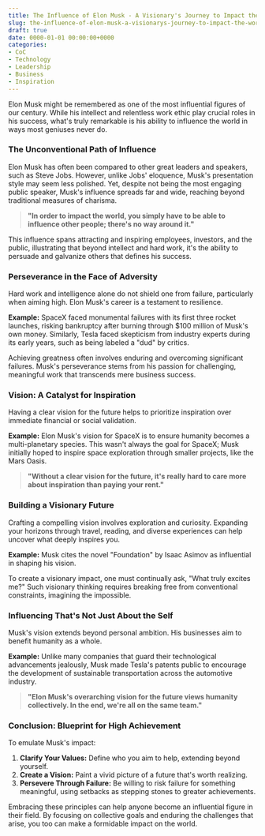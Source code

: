 ```yaml
---
title: The Influence of Elon Musk - A Visionary's Journey to Impact the World
slug: the-influence-of-elon-musk-a-visionarys-journey-to-impact-the-world
draft: true
date: 0000-01-01 00:00:00+0000
categories:
- CoC
- Technology
- Leadership
- Business
- Inspiration
---
```


Elon Musk might be remembered as one of the most influential figures of our century. While his intellect and relentless work ethic play crucial roles in his success, what's truly remarkable is his ability to influence the world in ways most geniuses never do.

### The Unconventional Path of Influence

Elon Musk has often been compared to other great leaders and speakers, such as Steve Jobs. However, unlike Jobs' eloquence, Musk's presentation style may seem less polished. Yet, despite not being the most engaging public speaker, Musk's influence spreads far and wide, reaching beyond traditional measures of charisma.

> **"In order to impact the world, you simply have to be able to influence other people; there's no way around it."**

This influence spans attracting and inspiring employees, investors, and the public, illustrating that beyond intellect and hard work, it's the ability to persuade and galvanize others that defines his success.

### Perseverance in the Face of Adversity

Hard work and intelligence alone do not shield one from failure, particularly when aiming high. Elon Musk's career is a testament to resilience.

**Example:** SpaceX faced monumental failures with its first three rocket launches, risking bankruptcy after burning through $100 million of Musk's own money. Similarly, Tesla faced skepticism from industry experts during its early years, such as being labeled a "dud" by critics.

Achieving greatness often involves enduring and overcoming significant failures. Musk's perseverance stems from his passion for challenging, meaningful work that transcends mere business success.

### Vision: A Catalyst for Inspiration

Having a clear vision for the future helps to prioritize inspiration over immediate financial or social validation.

**Example:** Elon Musk's vision for SpaceX is to ensure humanity becomes a multi-planetary species. This wasn't always the goal for SpaceX; Musk initially hoped to inspire space exploration through smaller projects, like the Mars Oasis.

> **"Without a clear vision for the future, it's really hard to care more about inspiration than paying your rent."**

### Building a Visionary Future

Crafting a compelling vision involves exploration and curiosity. Expanding your horizons through travel, reading, and diverse experiences can help uncover what deeply inspires you.

**Example:** Musk cites the novel "Foundation" by Isaac Asimov as influential in shaping his vision.

To create a visionary impact, one must continually ask, "What truly excites me?" Such visionary thinking requires breaking free from conventional constraints, imagining the impossible.

### Influencing That's Not Just About the Self

Musk's vision extends beyond personal ambition. His businesses aim to benefit humanity as a whole.

**Example:** Unlike many companies that guard their technological advancements jealously, Musk made Tesla's patents public to encourage the development of sustainable transportation across the automotive industry.

> **"Elon Musk's overarching vision for the future views humanity collectively. In the end, we're all on the same team."**

### Conclusion: Blueprint for High Achievement

To emulate Musk's impact:

1. **Clarify Your Values:** Define who you aim to help, extending beyond yourself.
2. **Create a Vision:** Paint a vivid picture of a future that's worth realizing.
3. **Persevere Through Failure:** Be willing to risk failure for something meaningful, using setbacks as stepping stones to greater achievements.

Embracing these principles can help anyone become an influential figure in their field. By focusing on collective goals and enduring the challenges that arise, you too can make a formidable impact on the world.
